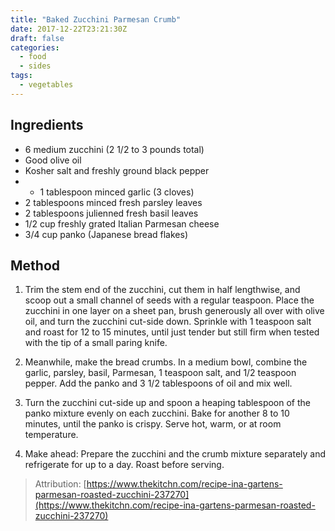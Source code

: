 ```yaml
---
title: "Baked Zucchini Parmesan Crumb"
date: 2017-12-22T23:21:30Z
draft: false
categories:
  - food
  - sides
tags:
  - vegetables
---
```


<!--more-->

## Ingredients

* 6 medium zucchini (2 1/2 to 3 pounds total)
* Good olive oil
* Kosher salt and freshly ground black pepper
* * 1 tablespoon minced garlic (3 cloves)
* 2 tablespoons minced fresh parsley leaves
* 2 tablespoons julienned fresh basil leaves
* 1/2 cup freshly grated Italian Parmesan cheese
* 3/4 cup panko (Japanese bread flakes)

## Method

1. Trim the stem end of the zucchini, cut them in half lengthwise, and scoop out a small channel of seeds with a regular teaspoon. Place the zucchini in one layer on a sheet pan, brush generously all over with olive oil, and turn the zucchini cut-side down. Sprinkle with 1 teaspoon salt and roast for 12 to 15 minutes, until just tender but still firm when tested with the tip of a small paring knife.

1. Meanwhile, make the bread crumbs. In a medium bowl, combine the garlic, parsley, basil, Parmesan, 1 teaspoon salt, and 1/2 teaspoon pepper. Add the panko and 3 1/2 tablespoons of oil and mix well.

1. Turn the zucchini cut-side up and spoon a heaping tablespoon of the panko mixture evenly on each zucchini. Bake for another 8 to 10 minutes, until the panko is crispy. Serve hot, warm, or at room temperature.

1. Make ahead: Prepare the zucchini and the crumb mixture separately and refrigerate for up to a day. Roast before serving.

> Attribution: [https://www.thekitchn.com/recipe-ina-gartens-parmesan-roasted-zucchini-237270](https://www.thekitchn.com/recipe-ina-gartens-parmesan-roasted-zucchini-237270)